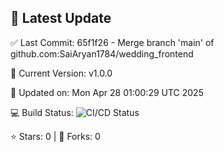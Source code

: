## 🚀 Latest Update

✅ Last Commit: 65f1f26 - Merge branch 'main' of github.com:SaiAryan1784/wedding_frontend

🌟 Current Version: v1.0.0

📅 Updated on: Mon Apr 28 01:00:29 UTC 2025

💻 Build Status: ![CI/CD Status](https://github.com/SaiAryan1784/wedding_frontend/actions/workflows/update-readme.yml/badge.svg)

⭐️ Stars: 0 | 🍴 Forks: 0
